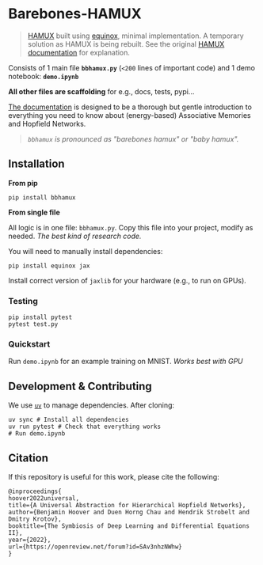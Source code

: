 # Barebones-HAMUX
> [HAMUX](https://github.com/bhoov/hamux) built using [equinox](https://github.com/patrick-kidger/equinox), minimal implementation. A temporary solution as HAMUX is being rebuilt.
> See the original [HAMUX documentation](https://bhoov.com/hamux/) for explanation.

Consists of 1 main file **`bbhamux.py`** (`<200` lines of important code) and 1 demo notebook: **`demo.ipynb`** 

**All other files are scaffolding** for e.g., docs, tests, pypi...

[The documentation](https://bhoov.com/barebones-hamux/) is designed to be a thorough but gentle introduction to everything you need to know about (energy-based) Associative Memories and Hopfield Networks.

> *`bbhamux` is pronounced as "barebones hamux" or "baby hamux".*

## Installation

**From pip**

```
pip install bbhamux
```

**From single file**

All logic is in one file: `bbhamux.py`. Copy this file into your project, modify as needed. *The best kind of research code.*

You will need to manually install dependencies:

```
pip install equinox jax
```

Install correct version of `jaxlib` for your hardware (e.g., to run on GPUs).

### Testing

```
pip install pytest
pytest test.py
```

### Quickstart

Run `demo.ipynb` for an example training on MNIST. *Works best with GPU*

## Development & Contributing

We use [`uv`](https://docs.astral.sh/uv/getting-started/installation/) to manage dependencies. After cloning:

```
uv sync # Install all dependencies
uv run pytest # Check that everything works
# Run demo.ipynb
```

## Citation

If this repository is useful for this work, please cite the following:

```
@inproceedings{
hoover2022universal,
title={A Universal Abstraction for Hierarchical Hopfield Networks},
author={Benjamin Hoover and Duen Horng Chau and Hendrik Strobelt and Dmitry Krotov},
booktitle={The Symbiosis of Deep Learning and Differential Equations II},
year={2022},
url={https://openreview.net/forum?id=SAv3nhzNWhw}
}
```